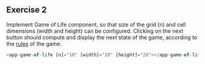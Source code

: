 ## Exercise 2

Implement Game of Life component, so that size of the grid (n) and cell dimensions (width and height) can be configured. Clicking on the next button should compute and display the next state of the game, according to the [rules](https://en.wikipedia.org/wiki/Conway%27s_Game_of_Life#Rules) of the game.

```javascript
<app-game-of-life [n]="10" [width]="20" [height]="20"></app-game-of-life>
```
